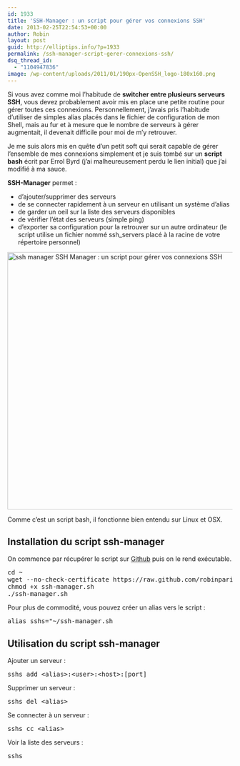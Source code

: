 ```yaml
---
id: 1933
title: 'SSH-Manager : un script pour gérer vos connexions SSH'
date: 2013-02-25T22:54:53+00:00
author: Robin
layout: post
guid: http://elliptips.info/?p=1933
permalink: /ssh-manager-script-gerer-connexions-ssh/
dsq_thread_id:
  - "1104947836"
image: /wp-content/uploads/2011/01/190px-OpenSSH_logo-180x160.png
---
```

Si vous avez comme moi l&#8217;habitude de **switcher entre plusieurs serveurs SSH**, vous devez probablement avoir mis en place une petite routine pour gérer toutes ces connexions. Personnellement, j&#8217;avais pris l&#8217;habitude d&#8217;utiliser de simples alias placés dans le fichier de configuration de mon Shell, mais au fur et à mesure que le nombre de serveurs à gérer augmentait, il devenait difficile pour moi de m&#8217;y retrouver.

Je me suis alors mis en quête d&#8217;un petit soft qui serait capable de gérer l&#8217;ensemble de mes connexions simplement et je suis tombé sur un **script bash** écrit par Errol Byrd (j&#8217;ai malheureusement perdu le lien initial) que j&#8217;ai modifié à ma sauce.

**SSH-Manager** permet :

  * <span style="line-height: 13px;">d&#8217;ajouter/supprimer des serveurs</span>
  * de se connecter rapidement à un serveur en utilisant un système d&#8217;alias
  * de garder un oeil sur la liste des serveurs disponibles
  * de vérifier l&#8217;état des serveurs (simple ping)
  * d&#8217;exporter sa configuration pour la retrouver sur un autre ordinateur (le script utilise un fichier nommé ssh_servers placé à la racine de votre répertoire personnel)

[<img class="aligncenter size-full wp-image-1936" alt="ssh manager SSH Manager : un script pour gérer vos connexions SSH" src="http://elliptips.info/wp-content/uploads/2013/02/ssh-manager.png" width="764" height="576" srcset="http://elliptips.info/wp-content/uploads/2013/02/ssh-manager.png 764w, http://elliptips.info/wp-content/uploads/2013/02/ssh-manager-300x226.png 300w" sizes="(max-width: 764px) 100vw, 764px" title="SSH Manager : un script pour gérer vos connexions SSH photo" />](http://elliptips.info/wp-content/uploads/2013/02/ssh-manager.png)

Comme c&#8217;est un script bash, il fonctionne bien entendu sur Linux et OSX.

## Installation du script ssh-manager

On commence par récupérer le script sur [Github](https://github.com/robinparisi/ssh-manager "SSH-Manager sur Github") puis on le rend exécutable.

<pre class="lang:sh decode:true">cd ~
wget --no-check-certificate https://raw.github.com/robinparisi/ssh-manager/master/ssh-manager.sh
chmod +x ssh-manager.sh
./ssh-manager.sh</pre>

Pour plus de commodité, vous pouvez créer un alias vers le script :

<pre class="lang:sh decode:true">alias sshs="~/ssh-manager.sh</pre>

## Utilisation du script ssh-manager

Ajouter un serveur :

<pre class="lang:sh decode:true">sshs add &lt;alias&gt;:&lt;user&gt;:&lt;host&gt;:[port]</pre>

Supprimer un serveur :

<pre class="lang:sh decode:true">sshs del &lt;alias&gt;</pre>

Se connecter à un serveur :

<pre class="lang:sh decode:true">sshs cc &lt;alias&gt;</pre>

Voir la liste des serveurs :

<pre class="lang:sh decode:true">sshs</pre>